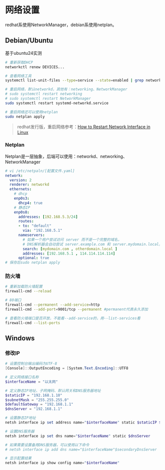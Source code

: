 # 网络设置
redhat系使用NetworkManager，debian系使用netplan。
## Debian/Ubuntu
基于ubuntu24实测
```bash
# 重新获取DHCP
networkctl renew DEVICES...

# 查看网络工具
systemctl list-unit-files --type=service --state=enabled | grep network

# 重启网络，默认networkd，其他有：networking、NetworkManager
# sudo systemctl restart networking
# sudo systemctl restart NetworkManager
sudo systemctl restart systemd-networkd.service

# 重启网络还可以使用netplan
sudo netplan apply
```
> redhat发行版，重启网络参考：[How to Restart Network Interface in Linux](https://www.cyberciti.biz/faq/linux-restart-network-interface/)
>

### Netplan
Netplan是一层抽象，后端可以使用：networkd、networking、NetworkManager
```yaml
# vi /etc/netpaln/[配置文件.yaml]
network:
  version: 2
  renderer: networkd
  ethernets:
    # dhcp
    enp0s3:
      dhcp4: true
    # 静态IP
    enp0s8:
      addresses: [192.168.5.3/24]
      routes:
      - to: "default"
        via: "192.168.5.1"
      nameservers:
        # 如果一个用户尝试访问 server 而不是一个完整的域名，
        # DNS解析器会自动尝试 server.example.com 和 server.mydomain.local。
        search: [mydomain.com , otherdomain.local ]
        addresses: [192.168.5.1 , 114.114.114.114]
      optional: true
# 保存后sudo netplan apply
```
### 防火墙
```bash
# 重新加载防火墙配置
firewall-cmd --reload

# 80端口
firewall-cmd --permanent --add-service=http
firewall-cmd --add-port=9001/tcp --permanent #permanent代表永久添加 

# 查看防火墙端口是否开放，不能看--add-service的，用--list-services看
firewall-cmd --list-ports
```

## Windows
### 修改IP
```powershell
# 设置控制台输出编码为UTF-8
[Console]::OutputEncoding = [System.Text.Encoding]::UTF8

# 定义网络接口名称
$interfaceName = "以太网"

# 定义静态IP地址、子网掩码、默认网关和DNS服务器地址
$staticIP = "192.168.1.10"
$subnetMask = "255.255.255.0"
$defaultGateway = "192.168.1.1"
$dnsServer = "192.168.1.1"

# 设置静态IP地址
netsh interface ip set address name="$interfaceName" static $staticIP $subnetMask $defaultGateway

# 设置DNS服务器
netsh interface ip set dns name="$interfaceName" static $dnsServer

# 如果需要设置备用DNS服务器，可以使用以下命令
# netsh interface ip add dns name="$interfaceName"$secondaryDnsServer

# 显示配置结果
netsh interface ip show config name="$interfaceName"

```